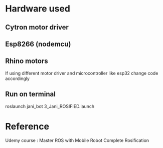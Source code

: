 # Hardware used 

## Cytron motor driver 
## Esp8266 (nodemcu)
## Rhino motors

If using different motor driver and microcontroller like esp32 change code accordingly

## Run on terminal
roslaunch jani_bot 3_Jani_ROSIFIED.launch

# Reference 
Udemy course : Master ROS with Mobile Robot Complete Rosification